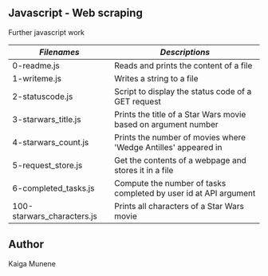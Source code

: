 ## Javascript - Web scraping

Further javascript work

|           *Filenames*           |                    *Descriptions*                                       |
|---------------------------------|-------------------------------------------------------------------------|
| 0-readme.js                     | Reads and prints the content of a file                                  |
| 1-writeme.js                    | Writes a string to a file                                               |
| 2-statuscode.js                 | Script to display the status code of a GET request                      |
| 3-starwars_title.js             | Prints the title of a Star Wars movie based on argument number          |
| 4-starwars_count.js             | Prints the number of movies where 'Wedge Antilles' appeared in          |
| 5-request_store.js              | Get the contents of a webpage and stores it in a file                   |
| 6-completed_tasks.js            | Compute the number of tasks completed by user id at API argument        |
| 100-starwars_characters.js      | Prints all characters of a Star Wars movie                              |


## Author
Kaiga Munene